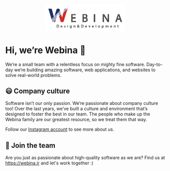 <p align="center">
  <img 
    width="250"
    src="webina-logo.png"
  >
</p>

# Hi, we’re Webina 👋

We’re a small team with a relentless focus on mighty fine software. Day-to-day we’re building amazing software, web applications, and websites to solve real-world problems.

## 😃 Company culture

Software isn’t our only passion. We’re passionate about company culture too! Over the last years, we’ve built a culture and environment that’s designed to foster the best in our team. The people who make up the Webina family are our greatest resource, so we treat them that way.

Follow our [Instagram account](https://www.instagram.com/webina.ir/) to see more about us.

## 🤙 Join the team

Are you just as passionate about high-quality software as we are? Find us at https://webina.ir and let's work together :)
